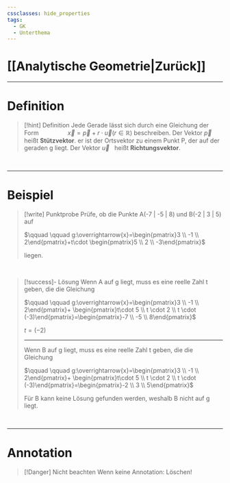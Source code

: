 ```yaml
---
cssclasses: hide_properties
tags:
  - GK
  - Unterthema
---
```


# [[Analytische Geometrie|Zurück]]

___
# Definition

>[!hint] Definition
>Jede Gerade lässt sich durch eine Gleichung der Form
>$\qquad \qquad \overrightarrow{x}=\overrightarrow{p}+r\cdot \overrightarrow{u} (r\in \mathbb{R})$
>beschreiben.
>Der Vektor $\displaystyle \overrightarrow{p}$ &nbsp; heißt **Stützvektor**. er ist der Ortsvektor zu einem Punkt P, der auf der geraden g liegt.
>Der Vektor $\overrightarrow{u}$ &nbsp; heißt **Richtungsvektor**.

<br>

___
# Beispiel

>[!write] Punktprobe
>Prüfe, ob die Punkte A(-7 | -5 | 8) und B(-2 | 3 | 5) auf
>
>$\qquad \qquad g:\overrightarrow{x}=\begin{pmatrix}3 \\ -1  \\ 2\end{pmatrix}+t\cdot \begin{pmatrix}5 \\ 2  \\ -3\end{pmatrix}$
>
>liegen.

<br>

>[!success]- Lösung
>Wenn A auf g liegt, muss es eine reelle Zahl t geben, die die Gleichung 
>
>$\qquad \qquad g:\overrightarrow{x}=\begin{pmatrix}3 \\ -1  \\ 2\end{pmatrix}+ \begin{pmatrix}t\cdot 5 \\ t \cdot 2  \\ t \cdot (-3)\end{pmatrix}=\begin{pmatrix}-7 \\ -5  \\ 8\end{pmatrix}$
>
>$t=(-2)$
>
>---
>
>Wenn B auf g liegt, muss es eine reelle Zahl t geben, die die Gleichung 
>
>$\qquad \qquad g:\overrightarrow{x}=\begin{pmatrix}3 \\ -1  \\ 2\end{pmatrix}+ \begin{pmatrix}t\cdot 5 \\ t \cdot 2  \\ t \cdot (-3)\end{pmatrix}=\begin{pmatrix}-2 \\ 3  \\ 5\end{pmatrix}$
>
>Für B kann keine Lösung gefunden werden, weshalb B nicht auf g liegt.

<br>

___
# Annotation

>[!Danger] Nicht beachten
>Wenn keine Annotation: Löschen!
